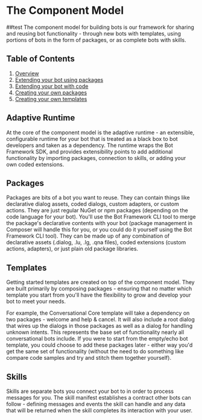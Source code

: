 # The Component Model
##test
The component model for building bots is our framework for sharing and reusing bot functionality - through new bots with templates, using portions of bots in the form of packages, or as complete bots with skills.

## Table of Contents

1. [Overview](/docs/overview.md)
2. [Extending your bot using packages](/docs/extending-with-packages.md)
3. [Extending your bot with code](/docs/extending-with-code.md)
4. [Creating your own packages](/docs/creating-packages.md)
5. [Creating your own templates](/docs/creating-templates.md)

## Adaptive Runtime

At the core of the component model is the adaptive runtime - an extensible, configurable runtime for your bot that is treated as a black box to bot developers and taken as a dependency. The runtime wraps the Bot Framework SDK, and provides extensibility points to add additional functionality by importing packages, connection to skills, or adding your own coded extensions.

## Packages

Packages are bits of a bot you want to reuse. They can contain things like declarative dialog assets, coded dialogs, custom adapters, or custom actions. They are just regular NuGet or npm packages (depending on the code language for your bot). You'll use the Bot Framework CLI tool to merge the package's declarative contents with your bot (package management in Composer will handle this for you, or you could do it yourself using the Bot Framework CLI tool). They can be made up of any combination of declarative assets (.dialog, .lu, .lg, .qna files), coded extensions (custom actions, adapters), or just plain old package libraries.

## Templates

Getting started templates are created on top of the component model. They are built primarily by composing packages - ensuring that no matter which template you start from you'll have the flexibility to grow and develop your bot to meet your needs.

For example, the Conversational Core template will take a dependency on two packages - welcome and  help & cancel. It will also include a root dialog that wires up the dialogs in those packages as well as a dialog for handling unknown intents. This represents the base set of functionality nearly all conversational bots include. If you were to start from the empty/echo bot template, you could choose to add these packages later - either way you'd get the same set of functionality (without the need to do something like compare code samples and try and stitch them together yourself).

## Skills

Skills are separate bots you connect your bot to in order to process messages for you. The skill manifest establishes a contract other bots can follow - defining messages and events the skill can handle and any data that will be returned when the skill completes its interaction with your user.
